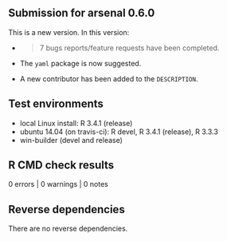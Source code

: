 ## Submission for arsenal 0.6.0

This is a new version. In this version:

* >7 bugs reports/feature requests have been completed.

* The `yaml` package is now suggested.

* A new contributor has been added to the `DESCRIPTION`.

## Test environments

* local Linux install: R 3.4.1 (release)
* ubuntu 14.04 (on travis-ci): R devel, R 3.4.1 (release), R 3.3.3
* win-builder (devel and release)

## R CMD check results

0 errors | 0 warnings | 0 notes

## Reverse dependencies

There are no reverse dependencies.


